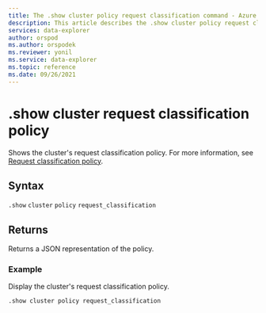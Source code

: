 ```yaml
---
title: The .show cluster policy request classification command - Azure Data Explorer
description: This article describes the .show cluster policy request classification command in Azure Data Explorer.
services: data-explorer
author: orspod
ms.author: orspodek
ms.reviewer: yonil
ms.service: data-explorer
ms.topic: reference
ms.date: 09/26/2021
---
```

# .show cluster request classification policy

Shows the cluster's request classification policy. For more information, see [Request classification policy](request-classification-policy.md).

## Syntax

`.show` `cluster` `policy` `request_classification`

## Returns

Returns a JSON representation of the policy.

### Example

Display the cluster's request classification policy.

```kusto
.show cluster policy request_classification
```
